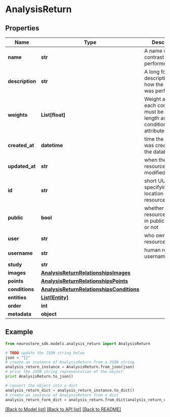 # AnalysisReturn


## Properties
Name | Type | Description | Notes
------------ | ------------- | ------------- | -------------
**name** | **str** | A name of the contrast being performed. | [optional] 
**description** | **str** | A long form description of how the contrast was performed | [optional] 
**weights** | **List[float]** | Weight applied to each condition, must be the same length as the conditions attribute. | [optional] 
**created_at** | **datetime** | time the resource was created on the database | [optional] [readonly] 
**updated_at** | **str** | when the resource was last modified/updated. | [optional] [readonly] 
**id** | **str** | short UUID specifying the location of this resource | [optional] 
**public** | **bool** | whether the resource is listed in public searches or not | [optional] [default to True]
**user** | **str** | who owns the resource | [optional] [readonly] 
**username** | **str** | human readable username | [optional] 
**study** | **str** |  | [optional] 
**images** | [**AnalysisReturnRelationshipsImages**](AnalysisReturnRelationshipsImages.md) |  | [optional] 
**points** | [**AnalysisReturnRelationshipsPoints**](AnalysisReturnRelationshipsPoints.md) |  | [optional] 
**conditions** | [**AnalysisReturnRelationshipsConditions**](AnalysisReturnRelationshipsConditions.md) |  | [optional] 
**entities** | [**List[Entity]**](Entity.md) |  | [optional] 
**order** | **int** |  | [optional] 
**metadata** | **object** |  | [optional] 

## Example

```python
from neurostore_sdk.models.analysis_return import AnalysisReturn

# TODO update the JSON string below
json = "{}"
# create an instance of AnalysisReturn from a JSON string
analysis_return_instance = AnalysisReturn.from_json(json)
# print the JSON string representation of the object
print AnalysisReturn.to_json()

# convert the object into a dict
analysis_return_dict = analysis_return_instance.to_dict()
# create an instance of AnalysisReturn from a dict
analysis_return_form_dict = analysis_return.from_dict(analysis_return_dict)
```
[[Back to Model list]](../README.md#documentation-for-models) [[Back to API list]](../README.md#documentation-for-api-endpoints) [[Back to README]](../README.md)


